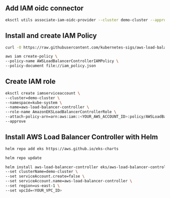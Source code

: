 ## Add IAM oidc connector

```bash
eksctl utils associate-iam-oidc-provider --cluster demo-cluster --approve
```

## Install and create IAM Policy

```bash
curl -O https://raw.githubusercontent.com/kubernetes-sigs/aws-load-balancer-controller/v2.11.0/docs/install/iam_policy.json

aws iam create-policy \
--policy-name AWSLoadBalancerControllerIAMPolicy \
--policy-document file://iam_policy.json
```

## Create IAM role

``` bash
eksctl create iamserviceaccount \
--cluster=demo-cluster \
--namespace=kube-system \
--name=aws-load-balancer-controller \
--role-name AmazonEKSLoadBalancerControllerRole \
--attach-policy-arn=arn:aws:iam::<YOUR_AWS_ACCOUNT_ID>:policy/AWSLoadBalancerControllerIAMPolicy \
--approve
```

## Install AWS Load Balancer Controller with Helm

```bash
helm repo add eks https://aws.github.io/eks-charts
```
```bash
helm repo update
```
```bash
helm install aws-load-balancer-controller eks/aws-load-balancer-controller -n kube-system \
--set clusterName=demo-cluster \
--set serviceAccount.create=false \
--set serviceAccount.name=aws-load-balancer-controller \
--set region=us-east-1 \
--set vpcId=<YOUR_VPC_ID>
```